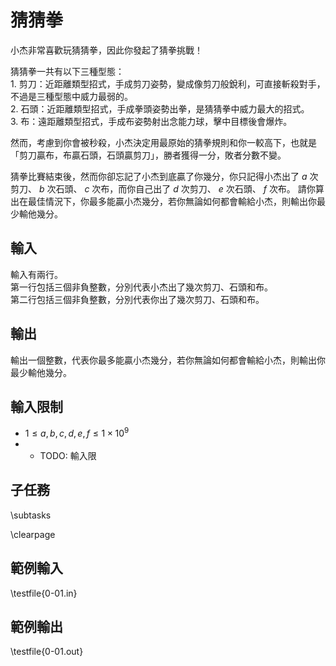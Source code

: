# 猜猜拳

<!-- \begin{figure}[h]
\centering
\includegraphics[width=2in]{TODO.jpg}
\caption{TODO: 圖片說明}
\end{figure} -->

小杰非常喜歡玩猜猜拳，因此你發起了猜拳挑戰！

猜猜拳一共有以下三種型態：\
$1.$ 剪刀：近距離類型招式，手成剪刀姿勢，變成像剪刀般銳利，可直接斬殺對手，不過是三種型態中威力最弱的。\
$2.$ 石頭：近距離類型招式，手成拳頭姿勢出拳，是猜猜拳中威力最大的招式。\
$3.$ 布：遠距離類型招式，手成布姿勢射出念能力球，擊中目標後會爆炸。

然而，考慮到你會被秒殺，小杰決定用最原始的猜拳規則和你一較高下，也就是「剪刀贏布，布贏石頭，石頭贏剪刀」，勝者獲得一分，敗者分數不變。

猜拳比賽結束後，然而你卻忘記了小杰到底贏了你幾分，你只記得小杰出了 $a$ 次剪刀、 $b$ 次石頭、 $c$ 次布，而你自己出了 $d$ 次剪刀、 $e$ 次石頭、 $f$ 次布。
請你算出在最佳情況下，你最多能贏小杰幾分，若你無論如何都會輸給小杰，則輸出你最少輸他幾分。

## 輸入
輸入有兩行。\
第一行包括三個非負整數，分別代表小杰出了幾次剪刀、石頭和布。\
第二行包括三個非負整數，分別代表你出了幾次剪刀、石頭和布。

## 輸出
輸出一個整數，代表你最多能贏小杰幾分，若你無論如何都會輸給小杰，則輸出你最少輸他幾分。

## 輸入限制
 - $1\le a,  b,  c,  d,  e,  f\le 1\times 10^9$
 - - TODO: 輸入限

## 子任務
\subtasks

\clearpage

## 範例輸入
\testfile{0-01.in}

## 範例輸出
\testfile{0-01.out}
